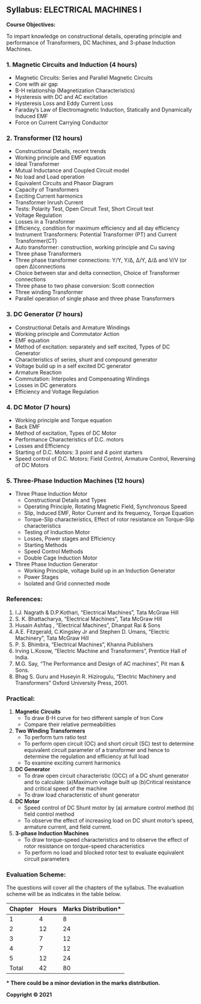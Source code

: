 ## Syllabus: ELECTRICAL MACHINES I

**Course Objectives:**

To impart knowledge on constructional details, operating principle and performance of Transformers, DC Machines, and 3-phase Induction Machines.

### 1. Magnetic Circuits and Induction (4 hours)

* Magnetic Circuits: Series and Parallel Magnetic Circuits
* Core with air gap
* B-H relationship (Magnetization Characteristics)
* Hysteresis with DC and AC excitation
* Hysteresis Loss and Eddy Current Loss
* Faraday’s Law of Electromagnetic Induction, Statically and Dynamically Induced EMF
* Force on Current Carrying Conductor

### 2. Transformer (12 hours)

* Constructional Details, recent trends
* Working principle and EMF equation
* Ideal Transformer
* Mutual Inductance and Coupled Circuit model
* No load and Load operation
* Equivalent Circuits and Phasor Diagram
* Capacity of Transformers
* Exciting Current harmonics
* Transformer Inrush Current
* Tests: Polarity Test, Open Circuit Test, Short Circuit test
* Voltage Regulation
* Losses in a Transformer
* Efficiency, condition for maximum efficiency and all day efficiency
* Instrument Transformers: Potential Transformer (PT) and Current Transformer(CT)
* Auto transformer: construction, working principle and Cu saving
* Three phase Transformers
* Three phase transformer connections: Υ/Υ, Υ/Δ, Δ/Υ, Δ/Δ and V/V (or open Δ)connections
* Choice between star and delta connection, Choice of Transformer connections
* Three phase to two phase conversion: Scott connection
* Three winding Transformer
* Parallel operation of single phase and three phase Transformers

### 3. DC Generator (7 hours)

* Constructional Details and Armature Windings
* Working principle and Commutator Action
* EMF equation
* Method of excitation: separately and self excited, Types of DC Generator
* Characteristics of series, shunt and compound generator
* Voltage build up in a self excited DC generator
* Armature Reaction
* Commutation: Interpoles and Compensating Windings
* Losses in DC generators
* Efficiency and Voltage Regulation

### 4. DC Motor (7 hours)

* Working principle and Torque equation
* Back EMF
* Method of excitation, Types of DC Motor
* Performance Characteristics of D.C. motors
* Losses and Efficiency
* Starting of D.C. Motors: 3 point and 4 point starters
* Speed control of D.C. Motors: Field Control, Armature Control, Reversing of DC Motors

### 5. Three-Phase Induction Machines (12 hours)

* Three Phase Induction Motor
    * Constructional Details and Types
    * Operating Principle, Rotating Magnetic Field, Synchronous Speed
    * Slip, Induced EMF, Rotor Current and its frequency, Torque Equation
    * Torque-Slip characteristics, Effect of rotor resistance on Torque-Slip characteristics
    * Testing of Induction Motor
    * Losses, Power stages and Efficiency
    * Starting Methods
    * Speed Control Methods
    * Double Cage Induction Motor
* Three Phase Induction Generator
    * Working Principle, voltage build up in an Induction Generator
    * Power Stages
    * Isolated and Grid connected mode

### References:

1. I.J. Nagrath & D.P.Kothari, “Electrical Machines”, Tata McGraw Hill
2. S. K. Bhattacharya, “Electrical Machines”, Tata McGraw Hill
3. Husain Ashfaq , “Electrical Machines”, Dhanpat Rai & Sons
4. A.E. Fitzgerald, C.Kingsley Jr and Stephen D. Umans, “Electric Machinery”, Tata McGraw Hill
5. P. S. Bhimbra, “Electrical Machines”, Khanna Publishers
6. Irving L.Kosow, “Electric Machine and Transformers”, Prentice Hall of India.
7. M.G. Say, “The Performance and Design of AC machines”, Pit man & Sons.
8. Bhag S. Guru and Huseyin R. Hizirogulu, “Electric Machinery and Transformers” Oxford University Press, 2001.

### Practical:

1. **Magnetic Circuits**
    * To draw B-H curve for two different sample of Iron Core
    * Compare their relative permeabilities
2. **Two Winding Transformers**
    * To perform turn ratio test
    * To perform open circuit (OC) and short circuit (SC) test to determine equivalent circuit parameter of a transformer and hence to determine the regulation and efficiency at full load
    * To examine exciting current harmonics
3. **DC Generator**
    * To draw open circuit characteristic (OCC) of a DC shunt generator and to calculate: (a)Maximum voltage built up (b)Critical resistance and critical speed of the machine
    * To draw load characteristic of shunt generator
4. **DC Motor**
    * Speed control of DC Shunt motor by (a) armature control method (b) field control method
    * To observe the effect of increasing load on DC shunt motor’s speed, armature current, and field current.
5. **3-phase Induction Machines**
    * To draw torque-speed characteristics and to observe the effect of rotor resistance on torque-speed characteristics
    * To perform no load and blocked rotor test to evaluate equivalent circuit parameters

### Evaluation Scheme:

The questions will cover all the chapters of the syllabus. The evaluation scheme will be as indicates in the table below.

| Chapter | Hours | Marks Distribution* |
|---|---|---|
| 1 | 4 | 8 |
| 2 | 12 | 24 |
| 3 | 7 | 12 |
| 4 | 7 | 12 |
| 5 | 12 | 24 |
| Total | 42 | 80 |

**\* There could be a minor deviation in the marks distribution.**


**Copyright © 2021** 
